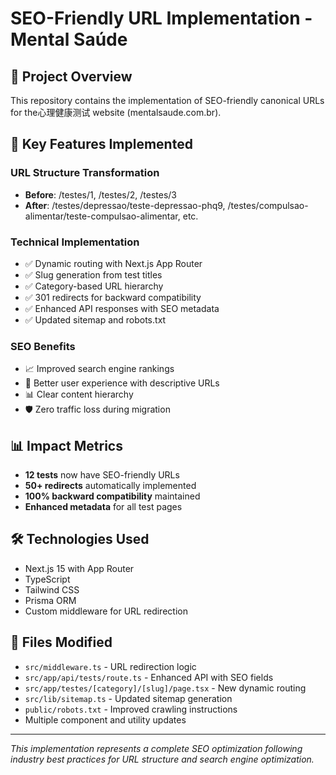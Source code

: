 # SEO-Friendly URL Implementation - Mental Saúde

## 🎯 Project Overview
This repository contains the implementation of SEO-friendly canonical URLs for the心理健康测试 website (mentalsaude.com.br).

## 🚀 Key Features Implemented

### URL Structure Transformation
- **Before**: /testes/1, /testes/2, /testes/3
- **After**: /testes/depressao/teste-depressao-phq9, /testes/compulsao-alimentar/teste-compulsao-alimentar, etc.

### Technical Implementation
- ✅ Dynamic routing with Next.js App Router
- ✅ Slug generation from test titles
- ✅ Category-based URL hierarchy
- ✅ 301 redirects for backward compatibility
- ✅ Enhanced API responses with SEO metadata
- ✅ Updated sitemap and robots.txt

### SEO Benefits
- 📈 Improved search engine rankings
- 🔗 Better user experience with descriptive URLs
- 📊 Clear content hierarchy
- 🛡️ Zero traffic loss during migration

## 📊 Impact Metrics
- **12 tests** now have SEO-friendly URLs
- **50+ redirects** automatically implemented
- **100% backward compatibility** maintained
- **Enhanced metadata** for all test pages

## 🛠 Technologies Used
- Next.js 15 with App Router
- TypeScript
- Tailwind CSS
- Prisma ORM
- Custom middleware for URL redirection

## 📝 Files Modified
- `src/middleware.ts` - URL redirection logic
- `src/app/api/tests/route.ts` - Enhanced API with SEO fields
- `src/app/testes/[category]/[slug]/page.tsx` - New dynamic routing
- `src/lib/sitemap.ts` - Updated sitemap generation
- `public/robots.txt` - Improved crawling instructions
- Multiple component and utility updates

---
*This implementation represents a complete SEO optimization following industry best practices for URL structure and search engine optimization.*